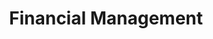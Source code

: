 ---
title: "Financial Management"
description: "Expert advice on property taxes, fire benefit charges, and financial compliance matters."
icon: "DollarSign"
order: 5
content: |
  Property taxes and other financial issues can be baffling to elected officials and fire chiefs, but after more than thirty years in "this business" of local government, Mr. Quinn has considerable expertise with regard to property taxes, fire benefit charges, interlocal agreements, and just contracts in general.

  Whether it is public works or purchasing apparatus, we are familiar with all of the laws, exceptions and rules regarding procurement. We have also led our clients through passage of excess property tax levies, and have considerable knowledge about fire benefit charges, which many fire districts in our area have adopted as an alternative revenue source.

  Financial management also includes understanding the complexities of municipal finance, debt financing, and compliance with state and federal regulations affecting fire district revenues and expenditures.
---